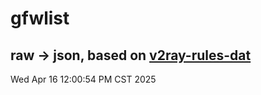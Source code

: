 # gfwlist
## raw -> json, based on [v2ray-rules-dat](https://github.com/Loyalsoldier/v2ray-rules-dat)
Wed Apr 16 12:00:54 PM CST 2025

